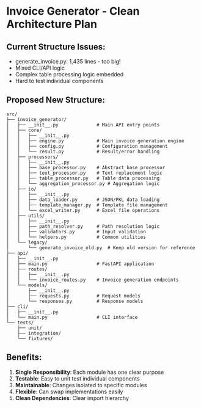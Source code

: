 # Invoice Generator - Clean Architecture Plan

## Current Structure Issues:
- generate_invoice.py: 1,435 lines - too big!
- Mixed CLI/API logic
- Complex table processing logic embedded
- Hard to test individual components

## Proposed New Structure:

```
src/
├── invoice_generator/
│   ├── __init__.py              # Main API entry points
│   ├── core/
│   │   ├── __init__.py
│   │   ├── engine.py            # Main invoice generation engine
│   │   ├── config.py            # Configuration management  
│   │   └── result.py            # Result/error handling
│   ├── processors/
│   │   ├── __init__.py
│   │   ├── base_processor.py    # Abstract base processor
│   │   ├── text_processor.py    # Text replacement logic
│   │   ├── table_processor.py   # Table data processing
│   │   └── aggregation_processor.py # Aggregation logic
│   ├── io/
│   │   ├── __init__.py
│   │   ├── data_loader.py       # JSON/PKL data loading
│   │   ├── template_manager.py  # Template file management
│   │   └── excel_writer.py      # Excel file operations
│   ├── utils/
│   │   ├── __init__.py
│   │   ├── path_resolver.py     # Path resolution logic
│   │   ├── validators.py        # Input validation
│   │   └── helpers.py           # Common utilities
│   └── legacy/
│       └── generate_invoice_old.py  # Keep old version for reference
├── api/
│   ├── __init__.py
│   ├── main.py                  # FastAPI application
│   ├── routes/
│   │   ├── __init__.py
│   │   └── invoice_routes.py    # Invoice generation endpoints
│   └── models/
│       ├── __init__.py
│       ├── requests.py          # Request models
│       └── responses.py         # Response models
├── cli/
│   ├── __init__.py
│   └── main.py                  # CLI interface
└── tests/
    ├── unit/
    ├── integration/
    └── fixtures/
```

## Benefits:
1. **Single Responsibility**: Each module has one clear purpose
2. **Testable**: Easy to unit test individual components
3. **Maintainable**: Changes isolated to specific modules
4. **Flexible**: Can swap implementations easily
5. **Clean Dependencies**: Clear import hierarchy
